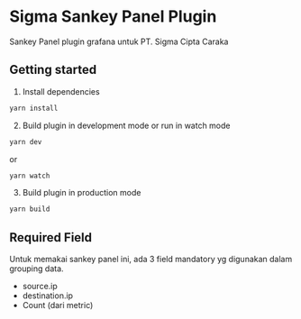 # Sigma Sankey Panel Plugin 

Sankey Panel plugin grafana untuk PT. Sigma Cipta Caraka


## Getting started
1. Install dependencies
```BASH
yarn install
```
2. Build plugin in development mode or run in watch mode
```BASH
yarn dev
```
or
```BASH
yarn watch
```
3. Build plugin in production mode
```BASH
yarn build
```

## Required Field

Untuk memakai sankey panel ini, ada 3 field mandatory yg digunakan dalam grouping data.
- source.ip
- destination.ip
- Count (dari metric)
